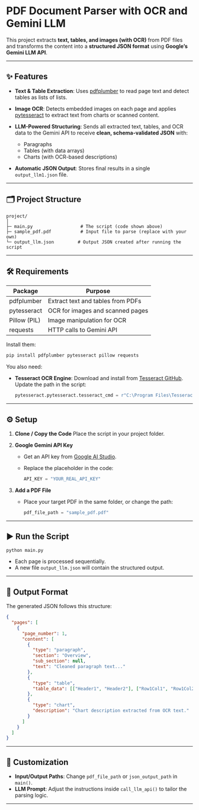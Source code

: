 # PDF Document Parser with OCR and Gemini LLM

This project extracts **text, tables, and images (with OCR)** from PDF files and transforms the content into a **structured JSON format** using **Google’s Gemini LLM API**.

---

## ✨ Features

* **Text & Table Extraction**:
  Uses [pdfplumber](https://github.com/jsvine/pdfplumber) to read page text and detect tables as lists of lists.
* **Image OCR**:
  Detects embedded images on each page and applies [pytesseract](https://pypi.org/project/pytesseract/) to extract text from charts or scanned content.
* **LLM-Powered Structuring**:
  Sends all extracted text, tables, and OCR data to the Gemini API to receive **clean, schema-validated JSON** with:

  * Paragraphs
  * Tables (with data arrays)
  * Charts (with OCR-based descriptions)
* **Automatic JSON Output**:
  Stores final results in a single `output_llm1.json` file.

---

## 🗂️ Project Structure

```
project/
│
├─ main.py                  # The script (code shown above)
├─ sample_pdf.pdf           # Input file to parse (replace with your own)
└─ output_llm.json         # Output JSON created after running the script
```

---

## 🛠️ Requirements

| Package      | Purpose                           |
| ------------ | --------------------------------- |
| pdfplumber   | Extract text and tables from PDFs |
| pytesseract  | OCR for images and scanned pages  |
| Pillow (PIL) | Image manipulation for OCR        |
| requests     | HTTP calls to Gemini API          |

Install them:

```bash
pip install pdfplumber pytesseract pillow requests
```

You also need:

* **Tesseract OCR Engine**:
  Download and install from [Tesseract GitHub](https://github.com/tesseract-ocr/tesseract).
  Update the path in the script:

  ```python
  pytesseract.pytesseract.tesseract_cmd = r"C:\Program Files\Tesseract-OCR\tesseract.exe"
  ```

---

## ⚙️ Setup

1. **Clone / Copy the Code**
   Place the script in your project folder.

2. **Google Gemini API Key**

   * Get an API key from [Google AI Studio](https://aistudio.google.com/app/apikey).
   * Replace the placeholder in the code:

     ```python
     API_KEY = "YOUR_REAL_API_KEY"
     ```

3. **Add a PDF File**

   * Place your target PDF in the same folder, or change the path:

     ```python
     pdf_file_path = "sample_pdf.pdf"
     ```

---

## ▶️ Run the Script

```bash
python main.py
```

* Each page is processed sequentially.
* A new file `output_llm.json` will contain the structured output.

---

## 🔑 Output Format

The generated JSON follows this structure:

```json
{
  "pages": [
    {
      "page_number": 1,
      "content": [
        {
          "type": "paragraph",
          "section": "Overview",
          "sub_section": null,
          "text": "Cleaned paragraph text..."
        },
        {
          "type": "table",
          "table_data": [["Header1", "Header2"], ["Row1Col1", "Row1Col2"]]
        },
        {
          "type": "chart",
          "description": "Chart description extracted from OCR text."
        }
      ]
    }
  ]
}
```

---

## 🧩 Customization

* **Input/Output Paths**: Change `pdf_file_path` or `json_output_path` in `main()`.
* **LLM Prompt**: Adjust the instructions inside `call_llm_api()` to tailor the parsing logic.

---




